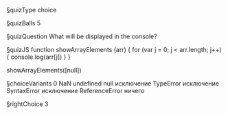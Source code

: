 §quizType
choice

§quizBalls
5

§quizQuestion
What will be displayed in the console?



§quizJS
function showArrayElements (arr) {
  for (var j = 0;  j < arr.length;  j++) {
    console.log(arr[j])
  }
}

showArrayElements([null])




§choiceVariants
0
NaN
undefined
null
исключение TypeError
исключение SyntaxError
исключение ReferenceError
ничего


§rightChoice
3
